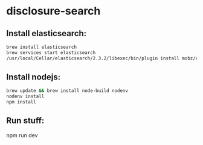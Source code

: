 # disclosure-search

## Install elasticsearch:
```bash
brew install elasticsearch
brew services start elasticsearch
/usr/local/Cellar/elasticsearch/2.3.2/libexec/bin/plugin install mobz/elasticsearch-head
```

## Install nodejs:
```bash
brew update && brew install node-build nodenv
nodenv install
npm install
```

## Run stuff:
npm run dev
